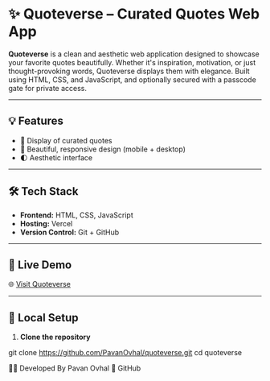# ✨ Quoteverse – Curated Quotes Web App

**Quoteverse** is a clean and aesthetic web application designed to showcase your favorite quotes beautifully. Whether it's inspiration, motivation, or just thought-provoking words, Quoteverse displays them with elegance. Built using HTML, CSS, and JavaScript, and optionally secured with a passcode gate for private access.

---

## 💡 Features

- 📜 Display of curated quotes
- 🎨 Beautiful, responsive design (mobile + desktop)
- 🌓 Aesthetic interface

---

## 🛠️ Tech Stack

- **Frontend:** HTML, CSS, JavaScript  
- **Hosting:** Vercel  
- **Version Control:** Git + GitHub  

---

## 🚀 Live Demo

🌐 [Visit Quoteverse](https://quoteverse-pavan.vercel.app)

---

## 🧪 Local Setup

1. **Clone the repository**

git clone https://github.com/PavanOvhal/quoteverse.git
cd quoteverse

🙋‍♂️ Developed By
   Pavan Ovhal
  🔗 GitHub


